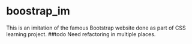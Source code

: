 # boostrap_im
This is an imitation of the famous Bootstrap website done as part of CSS learning project.
##todo
Need refactoring in multiple places.
